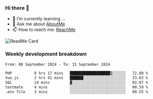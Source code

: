### Hi there 👋

- 🌱 I’m currently learning ...
- 💬 Ask me about [AboutMe](https://www.itzcy.com/about)
- 📫 How to reach me: [ReachMe](https://www.itzcy.com/about)

![ReadMe Card](https://github-readme-stats-ten-gilt.vercel.app/api?username=SuperChenYun&show_icons=true&title_color=fff&icon_color=79ff97&text_color=9f9f9f&bg_color=151515&hide_border=true)

### Weekly development breakdown
<!--START_SECTION:waka-->

```txt
From: 08 September 2024 - To: 15 September 2024

PHP          8 hrs 17 mins   ██████████████████▒░░░░░░   72.80 %
Vue.js       2 hrs 41 mins   ██████░░░░░░░░░░░░░░░░░░░   23.63 %
SQL          14 mins         ▓░░░░░░░░░░░░░░░░░░░░░░░░   02.07 %
textmate     4 mins          ░░░░░░░░░░░░░░░░░░░░░░░░░   00.59 %
.env file    3 mins          ░░░░░░░░░░░░░░░░░░░░░░░░░   00.55 %
```

<!--END_SECTION:waka-->
